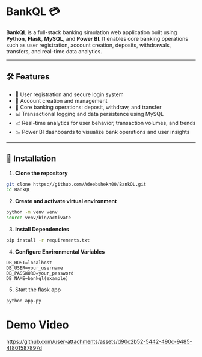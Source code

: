 # BankQL 💳

**BankQL** is a full-stack banking simulation web application built using **Python**, **Flask**, **MySQL**, and **Power BI**. It enables core banking operations such as user registration, account creation, deposits, withdrawals, transfers, and real-time data analytics.

---

## 🛠️ Features

- 🔐 User registration and secure login system  
- 🏦 Account creation and management  
- 💸 Core banking operations: deposit, withdraw, and transfer  
- 📊 Transactional logging and data persistence using MySQL  
- 📈 Real-time analytics for user behavior, transaction volumes, and trends  
- 📉 Power BI dashboards to visualize bank operations and user insights  

---

## 🔧 Installation

1. **Clone the repository**  
```bash
git clone https://github.com/Adeebshekh00/BankQL.git
cd BankQL
```
2. **Create and activate virtual environment**
```bash
python -m venv venv
source venv/bin/activate
```
3. **Install Dependencies**
```bash
pip install -r requirements.txt
```
4. **Configure Environmental Variables**
```.env file
DB_HOST=localhost
DB_USER=your_username
DB_PASSWORD=your_password
DB_NAME=bankql(example)
```
5. Start the flask app
```bash
python app.py
``` 

# Demo Video
https://github.com/user-attachments/assets/d90c2b52-5442-490c-9485-4f801587897d


